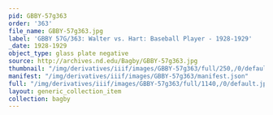 ```yaml
---
pid: GBBY-57g363
order: '363'
file_name: GBBY-57g363.jpg
label: 'GBBY 57G/363: Walter vs. Hart: Baseball Player - 1928-1929'
_date: 1928-1929
object_type: glass plate negative
source: http://archives.nd.edu/Bagby/GBBY-57g363.jpg
thumbnail: "/img/derivatives/iiif/images/GBBY-57g363/full/250,/0/default.jpg"
manifest: "/img/derivatives/iiif/images/GBBY-57g363/manifest.json"
full: "/img/derivatives/iiif/images/GBBY-57g363/full/1140,/0/default.jpg"
layout: generic_collection_item
collection: bagby
---
```

